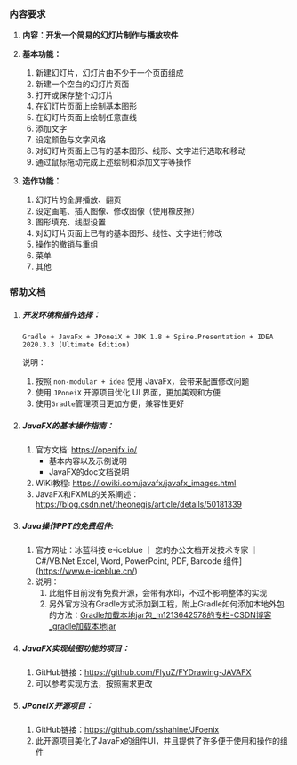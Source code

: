### 内容要求

1. **内容：开发一个简易的幻灯片制作与播放软件**

2. **基本功能：**

   1. 新建幻灯片，幻灯片由不少于一个页面组成
   2. 新建一个空白的幻灯片页面
   3. 打开或保存整个幻灯片
   4. 在幻灯片页面上绘制基本图形
   5. 在幻灯片页面上绘制任意直线
   6. 添加文字
   7. 设定颜色与文字风格
   8. 对幻灯片页面上已有的基本图形、线形、文字进行选取和移动
   9. 通过鼠标拖动完成上述绘制和添加文字等操作

3. **选作功能：**

   1. 幻灯片的全屏播放、翻页
   2. 设定画笔、插入图像、修改图像（使用橡皮擦）
   3. 图形填充、线型设置
   4. 对幻灯片页面上已有的基本图形、线性、文字进行修改
   5. 操作的撤销与重组
   6. 菜单
   7. 其他

### 帮助文档

   1. ##### 开发环境和插件选择：

      `Gradle + JavaFx + JPoneiX + JDK 1.8 + Spire.Presentation + IDEA 2020.3.3 (Ultimate Edition)`

      说明：

      1. 按照 `non-modular + idea` 使用 JavaFx，会带来配置修改问题
      2. 使用 `JPoneiX` 开源项目优化 UI 界面，更加美观和方便
      3. 使用`Gradle`管理项目更加方便，兼容性更好


   2. ##### JavaFX的基本操作指南：

      1. 官方文档: <a>https://openjfx.io/</a>
         * 基本内容以及示例说明
         * JavaFX的doc文档说明 
      2. WiKi教程: <a>https://iowiki.com/javafx/javafx_images.html</a>
      3. JavaFX和FXML的关系阐述： <a>https://blog.csdn.net/theonegis/article/details/50181339</a>

   3. ##### Java操作PPT的免费组件:

      1. 官方网址：<a>冰蓝科技 e-iceblue ｜ 您的办公文档开发技术专家 ｜ C#/VB.Net Excel, Word, PowerPoint, PDF, Barcode 组件](https://www.e-iceblue.cn/)</a>
      2. 说明：
         1. 此组件目前没有免费开源，会带有水印，不过不影响整体的实现
         2. 另外官方没有Gradle方式添加到工程，附上Gradle如何添加本地外包的方法：<a>[Gradle加载本地jar包_m1213642578的专栏-CSDN博客_gradle加载本地jar](https://blog.csdn.net/m1213642578/article/details/52763130?spm=1001.2101.3001.6650.1&utm_medium=distribute.pc_relevant.none-task-blog-2~default~CTRLIST~default-1.no_search_link&depth_1-utm_source=distribute.pc_relevant.none-task-blog-2~default~CTRLIST~default-1.no_search_link)</a>

   4. ##### JavaFX实现绘图功能的项目：

      1. GitHub链接：<a>https://github.com/FlyuZ/FYDrawing-JAVAFX</a>
      2. 可以参考实现方法，按照需求更改

   5. ##### JPoneiX开源项目：

      1. GitHub链接：https://github.com/sshahine/JFoenix
      2. 此开源项目美化了JavaFx的组件UI，并且提供了许多便于使用和操作的组件

